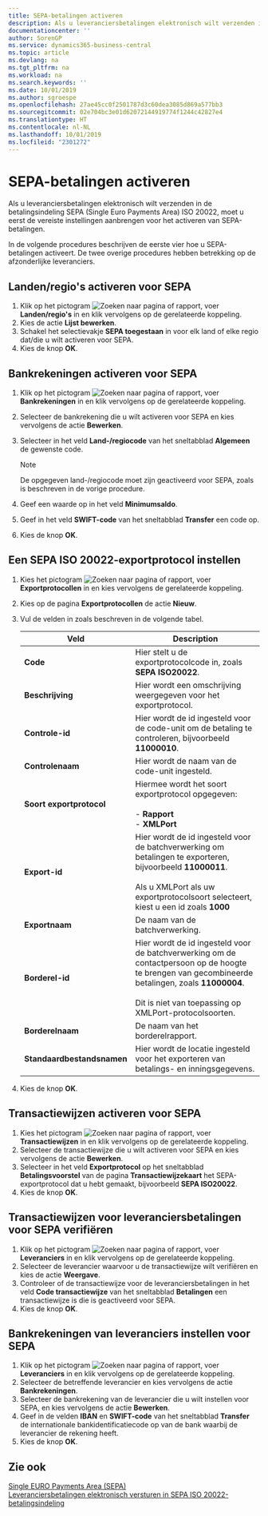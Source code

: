 ```yaml
---
title: SEPA-betalingen activeren
description: Als u leveranciersbetalingen elektronisch wilt verzenden in de betalingsindeling SEPA (Single Euro Payments Area) ISO 20022, moet u eerst de vereiste instellingen aanbrengen voor het activeren van SEPA-betalingen.
documentationcenter: ''
author: SorenGP
ms.service: dynamics365-business-central
ms.topic: article
ms.devlang: na
ms.tgt_pltfrm: na
ms.workload: na
ms.search.keywords: ''
ms.date: 10/01/2019
ms.author: sgroespe
ms.openlocfilehash: 27ae45cc0f2501787d3c60dea3085d869a577bb3
ms.sourcegitcommit: 02e704bc3e01d62072144919774f1244c42827e4
ms.translationtype: HT
ms.contentlocale: nl-NL
ms.lasthandoff: 10/01/2019
ms.locfileid: "2301272"
---
```

# <a name="activate-sepa-payments"></a>SEPA-betalingen activeren
Als u leveranciersbetalingen elektronisch wilt verzenden in de betalingsindeling SEPA (Single Euro Payments Area) ISO 20022, moet u eerst de vereiste instellingen aanbrengen voor het activeren van SEPA-betalingen.  

In de volgende procedures beschrijven de eerste vier hoe u SEPA-betalingen activeert. De twee overige procedures hebben betrekking op de afzonderlijke leveranciers.  

## <a name="to-enable-countriesregions-for-sepa"></a>Landen/regio's activeren voor SEPA  

1.  Klik op het pictogram ![Zoeken naar pagina of rapport](../../media/ui-search/search_small.png "pictogram Zoeken naar pagina of rapport"), voer **Landen/regio's** in en klik vervolgens op de gerelateerde koppeling.  
2.  Kies de actie **Lijst bewerken**.  
3.  Schakel het selectievakje **SEPA toegestaan** in voor elk land of elke regio dat/die u wilt activeren voor SEPA.  
4.  Kies de knop **OK**.  

## <a name="to-enable-bank-accounts-for-sepa"></a>Bankrekeningen activeren voor SEPA  

1.  Klik op het pictogram ![Zoeken naar pagina of rapport](../../media/ui-search/search_small.png "pictogram Zoeken naar pagina of rapport"), voer **Bankrekeningen** in en klik vervolgens op de gerelateerde koppeling.  
2.  Selecteer de bankrekening die u wilt activeren voor SEPA en kies vervolgens de actie **Bewerken**.  
3.  Selecteer in het veld **Land-/regiocode** van het sneltabblad **Algemeen** de gewenste code.  

    > [!NOTE]  
    >  De opgegeven land-/regiocode moet zijn geactiveerd voor SEPA, zoals is beschreven in de vorige procedure.  

4.  Geef een waarde op in het veld **Minimumsaldo**.  
5.  Geef in het veld **SWIFT-code** van het sneltabblad **Transfer** een code op.  
6.  Kies de knop **OK**.  

## <a name="to-set-up-a-sepa-iso-20022-export-protocol"></a>Een SEPA ISO 20022-exportprotocol instellen  

1.  Kies het pictogram ![Zoeken naar pagina of rapport](../../media/ui-search/search_small.png "pictogram Zoeken naar pagina of rapport"), voer **Exportprotocollen** in en kies vervolgens de gerelateerde koppeling.  
2.  Kies op de pagina **Exportprotocollen** de actie **Nieuw**.  
3.  Vul de velden in zoals beschreven in de volgende tabel.  

    |Veld|Description|  
    |---------------------------------|---------------------------------------|  
    |**Code**|Hier stelt u de exportprotocolcode in, zoals **SEPA ISO20022**.|  
    |**Beschrijving**|Hier wordt een omschrijving weergegeven voor het exportprotocol.|  
    |**Controle-id**|Hier wordt de id ingesteld voor de code-unit om de betaling te controleren, bijvoorbeeld **11000010**.|  
    |**Controlenaam**|Hier wordt de naam van de code-unit ingesteld.|  
    |**Soort exportprotocol**|Hiermee wordt het soort exportprotocol opgegeven:<br /><br /> -   **Rapport**<br />-   **XMLPort**|  
    |**Export-id**|Hier wordt de id ingesteld voor de batchverwerking om betalingen te exporteren, bijvoorbeeld **11000011**.<br /><br /> Als u XMLPort als uw exportprotocolsoort selecteert, kiest u een id zoals **1000**|  
    |**Exportnaam**|De naam van de batchverwerking.|  
    |**Borderel-id**|Hier wordt de id ingesteld voor de batchverwerking om de contactpersoon op de hoogte te brengen van gecombineerde betalingen, zoals **11000004**.<br /><br /> Dit is niet van toepassing op XMLPort-protocolsoorten.|  
    |**Borderelnaam**|De naam van het borderelrapport.|  
    |**Standaardbestandsnamen**|Hier wordt de locatie ingesteld voor het exporteren van betalings- en inningsgegevens.|  

4.  Kies de knop **OK**.  

## <a name="to-enable-transaction-modes-for-sepa"></a>Transactiewijzen activeren voor SEPA  

1.  Kies het pictogram ![Zoeken naar pagina of rapport](../../media/ui-search/search_small.png "pictogram Zoeken naar pagina of rapport"), voer **Transactiewijzen** in en klik vervolgens op de gerelateerde koppeling.  
2.  Selecteer de transactiewijze die u wilt activeren voor SEPA en kies vervolgens de actie **Bewerken**.  
3.  Selecteer in het veld **Exportprotocol** op het sneltabblad **Betalingsvoorstel** van de pagina **Transactiewijzekaart** het SEPA-exportprotocol dat u hebt gemaakt, bijvoorbeeld **SEPA ISO20022**.  
4.  Kies de knop **OK**.  

## <a name="to-verify-vendor-payment-transaction-modes-for-sepa"></a>Transactiewijzen voor leveranciersbetalingen voor SEPA verifiëren  

1.  Klik op het pictogram ![Zoeken naar pagina of rapport](../../media/ui-search/search_small.png "pictogram Zoeken naar pagina of rapport"), voer **Leveranciers** in en klik vervolgens op de gerelateerde koppeling.  
2.  Selecteer de leverancier waarvoor u de transactiewijze wilt verifiëren en kies de actie **Weergave**.  
3.  Controleer of de transactiewijze voor de leveranciersbetalingen in het veld **Code transactiewijze** van het sneltabblad **Betalingen** een transactiewijze is die is geactiveerd voor SEPA.  
4.  Kies de knop **OK**.  

## <a name="to-set-up-vendor-bank-accounts-for-sepa"></a>Bankrekeningen van leveranciers instellen voor SEPA  

1.  Klik op het pictogram ![Zoeken naar pagina of rapport](../../media/ui-search/search_small.png "pictogram Zoeken naar pagina of rapport"), voer **Leveranciers** in en klik vervolgens op de gerelateerde koppeling.  
2.  Selecteer de betreffende leverancier en kies vervolgens de actie **Bankrekeningen**.  
3.  Selecteer de bankrekening van de leverancier die u wilt instellen voor SEPA, en kies vervolgens de actie **Bewerken**.  
4.  Geef in de velden **IBAN** en **SWIFT-code** van het sneltabblad **Transfer** de internationale bankidentificatiecode op van de bank waarbij de leverancier de rekening heeft.  
5.  Kies de knop **OK**.  

## <a name="see-also"></a>Zie ook  
 [Single EURO Payments Area (SEPA)](single-euro-payments-area-sepa-.md)   
 [Leveranciersbetalingen elektronisch versturen in SEPA ISO 20022-betalingsindeling](how-to-submit-vendor-payments-electronically-in-sepa-iso-20022-payment-format.md) 
